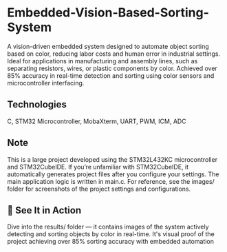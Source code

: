 # Embedded-Vision-Based-Sorting-System  
A vision-driven embedded system designed to automate object sorting based on color, reducing labor costs and human error in industrial settings. Ideal for applications in manufacturing and assembly lines, such as separating resistors, wires, or plastic components by color. Achieved over 85% accuracy in real-time detection and sorting using color sensors and microcontroller interfacing.  
## Technologies  
C, STM32 Microcontroller, MobaXterm, UART, PWM, ICM, ADC  
## Note  
This is a large project developed using the STM32L432KC microcontroller and STM32CubeIDE. If you’re unfamiliar with STM32CubeIDE, it automatically generates project files after you configure your settings.
The main application logic is written in main.c.
For reference, see the images/ folder for screenshots of the project settings and configurations.

## 🚀 See It in Action  
Dive into the results/ folder — it contains images of the system actively detecting and sorting objects by color in real-time. It's visual proof of the project achieving over 85% sorting accuracy with embedded automation
